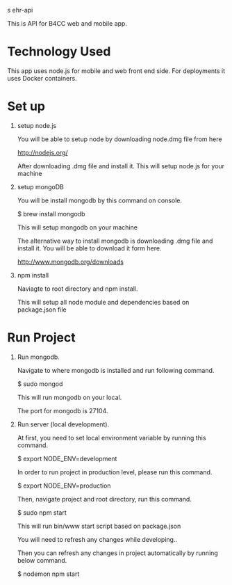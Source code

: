 s ehr-api

This is API for B4CC web and mobile app.

# Technology Used

This app uses node.js for mobile and web front end side. For deployments it uses Docker containers.



# Set up

1. setup node.js

	You will be able to setup node by downloading node.dmg file from here
	
	http://nodejs.org/ 

	After downloading .dmg file and install it.
	This will setup node.js for your machine

2. setup mongoDB 
	
	You will be install mongodb by this command on console.

	$ brew install mongodb

	This will setup mongodb on your machine

	The alternative way to install mongodb is downloading .dmg file and install it.
	You will be able to download it form here.

	http://www.mongodb.org/downloads

3. npm install
	
	Naviagte to root directory and npm install.

	This will setup all node module and dependencies based on package.json file

# Run Project 

1. Run mongodb.

	Navigate to where mongodb is installed and run following command.

	$ sudo mongod

	This will run mongodb on your local.

	The port for mongodb is 27104.

2. Run server (local development).
	
	At first, you need to set local environment variable by running this command.

	$ export NODE_ENV=development

	In order to run project in production level, please run this command.

	$ export NODE_ENV=production

	Then, navigate project and root directory, run this command.

	$ sudo npm start

	This will run bin/www start script based on package.json

	You will need to refresh any changes while developing..

	Then you can refresh any changes in project automatically by running below command.

	$ nodemon npm start